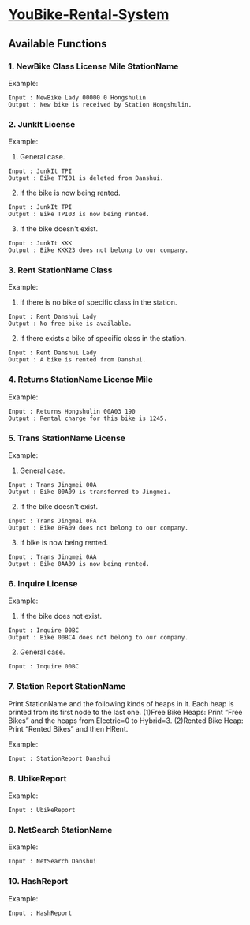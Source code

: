 # [YouBike-Rental-System](https://github.com/gary1346aa/YouBike-Rental-System/blob/master/Spec.pdf)

## Available Functions

### 1. NewBike Class License Mile StationName
Example:
```
Input : NewBike Lady 00000 0 Hongshulin
Output : New bike is received by Station Hongshulin.
```
### 2. JunkIt License
Example:
1. General case.
```
Input : JunkIt TPI
Output : Bike TPI01 is deleted from Danshui.
```
2. If the bike is now being rented.
```
Input : JunkIt TPI
Output : Bike TPI03 is now being rented.
```
3. If the bike doesn't exist.
```
Input : JunkIt KKK
Output : Bike KKK23 does not belong to our company.
```
### 3. Rent StationName Class
Example:
1. If there is no bike of specific class in the station.
```
Input : Rent Danshui Lady
Output : No free bike is available.
```
2. If there exists a bike of specific class in the station.
```
Input : Rent Danshui Lady
Output : A bike is rented from Danshui.
```
### 4. Returns StationName License Mile
Example:
```
Input : Returns Hongshulin 00A03 190
Output : Rental charge for this bike is 1245.
```
### 5. Trans StationName License
Example:
1. General case.
```
Input : Trans Jingmei 00A
Output : Bike 00A09 is transferred to Jingmei.
```
2. If the bike doesn't exist.
```
Input : Trans Jingmei 0FA
Output : Bike 0FA09 does not belong to our company.
```

3. If bike is now being rented.
```
Input : Trans Jingmei 0AA
Output : Bike 0AA09 is now being rented.
```
### 6. Inquire License
Example:
1. If the bike does not exist.
```
Input : Inquire 00BC
Output : Bike 00BC4 does not belong to our company.
```
2. General case.
```
Input : Inquire 00BC
```

### 7. Station Report StationName
Print StationName and the following kinds of heaps in it. Each heap is printed from its
first node to the last one.
(1)Free Bike Heaps:
Print “Free Bikes” and the heaps from Electric=0 to Hybrid=3.
(2)Rented Bike Heap:
Print “Rented Bikes” and then HRent.

Example:
```
Input : StationReport Danshui
```

### 8. UbikeReport
Example:
```
Input : UbikeReport
```

### 9. NetSearch StationName
Example:
```
Input : NetSearch Danshui
```

### 10. HashReport
Example:
```
Input : HashReport
```
